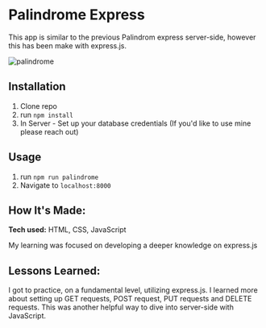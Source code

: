 # Palindrome Express
This app is similar to the previous Palindrom express server-side, however this has been make with express.js. 

![palindrome](https://j.gifs.com/K8Bgmn.gif)

## Installation

1. Clone repo
2. run `npm install`
3. In Server - Set up your database credentials (If you'd like to use mine please reach out)

## Usage

1. run `npm run palindrome`
2. Navigate to `localhost:8000`


## How It's Made:

**Tech used:** HTML, CSS, JavaScript

My learning was focused on developing a deeper knowledge on express.js

## Lessons Learned:

I got to practice, on a fundamental level, utilizing express.js. I learned more about setting up GET requests, POST request, PUT requests and DELETE requests. This was another helpful way to dive into server-side with JavaScript.

